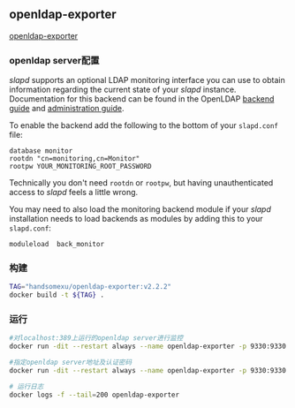 ## openldap-exporter

[openldap-exporter](https://github.com/tomcz/openldap_exporter)

### openldap server配置
_slapd_ supports an optional LDAP monitoring interface you can use to obtain information regarding the current state of your _slapd_ instance. Documentation for this backend can be found in the OpenLDAP [backend guide](http://www.openldap.org/doc/admin24/backends.html#Monitor) and [administration guide](http://www.openldap.org/doc/admin24/monitoringslapd.html).

To enable the backend add the following to the bottom of your `slapd.conf` file:

```
database monitor
rootdn "cn=monitoring,cn=Monitor"
rootpw YOUR_MONITORING_ROOT_PASSWORD
```

Technically you don't need `rootdn` or `rootpw`, but having unauthenticated access to _slapd_ feels a little wrong.

You may need to also load the monitoring backend module if your _slapd_ installation needs to load backends as modules by adding this to your `slapd.conf`:

```
moduleload  back_monitor
```

### 构建
```bash
TAG="handsomexu/openldap-exporter:v2.2.2"
docker build -t ${TAG} .
```

### 运行
```bash
#对localhost:389上运行的openldap server进行监控
docker run -dit --restart always --name openldap-exporter -p 9330:9330 ${TAG}

#指定openldap server地址及认证密码
docker run -dit --restart always --name openldap-exporter -p 9330:9330 ${TAG} --ldapAddr 192.168.5.22:389 --ldapUser cn=root,dc=handsomexu,dc=com --ldapPass password

# 运行日志
docker logs -f --tail=200 openldap-exporter
```